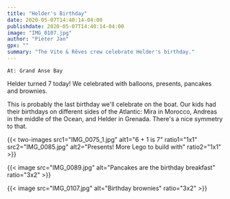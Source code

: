 ```yaml
---
title: "Helder's Birthday"
date: 2020-05-07T14:40:14-04:00
publishdate: 2020-05-07T14:40:14-04:00
image: "IMG_0107.jpg"
author: "Pieter Jan"
gpx: ""
summary: "The Vite & Rêves crew celebrate Helder's birthday."
---
```


`At: Grand Anse Bay`

Helder turned 7 today! We celebrated with balloons, presents, pancakes and brownies.

This is probably the last birthday we'll celebrate on the boat. Our kids had their birthdays on different sides of the Atlantic: Mira in Morocco, Andreas in the middle of the Ocean, and Helder in Grenada. There's a nice symmetry to that.

{{< two-images src1="IMG_0075_1.jpg" alt1="6 + 1 is 7" ratio1="1x1" src2="IMG_0085.jpg" alt2="Presents! More Lego to build with" ratio2="1x1" >}}

{{< image src="IMG_0089.jpg" alt="Pancakes are the birthday breakfast" ratio="3x2" >}}

{{< image src="IMG_0107.jpg" alt="Birthday brownies" ratio="3x2" >}}




